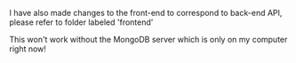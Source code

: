I have also made changes to the front-end to correspond to back-end API, please refer to folder labeled 'frontend'

This won't work without the MongoDB server which is only on my computer right now!
